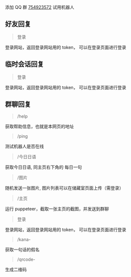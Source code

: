 添加 QQ 群 <a href="https://qm.qq.com/q/HQIjivJg66" target="_blank">754923572</a> 试用机器人

## 好友回复

> 登录

登录网站，返回登录网站用的 token， 可以在登录页面进行登录

## 临时会话回复

> 登录

登录网站，返回登录网站用的 token， 可以在登录页面进行登录

## 群聊回复

> /help

获取帮助信息，也就是本网页的地址

> /ping

测试机器人是否在线

> /今日日语

获取今日日语, 同主页右下角的 每日一句

> /图片

随机发送一张图片, 图片列表可以在储藏室页面上传（需登录）

> /主页

运行 puppeteer，截取一张主页的截图，并发送到群聊

> 登录

登录网站，返回登录网站用的 token， 可以在登录页面进行登录

> /kana-

获取一句话的假名

> /qrcode-

生成二维码
